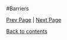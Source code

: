 #Barriers

<Text Here>

[Prev Page](https://github.com/Krithika-Balan2290/Concurrency-Design-Patterns/blob/master/Docs/balking.md) | [Next Page](https://github.com/Krithika-Balan2290/Concurrency-Design-Patterns/blob/master/Docs/disrupt.md)
 
 [Back to contents](https://github.com/Krithika-Balan2290/Concurrency-Design-Patterns/blob/master/Index.md)
